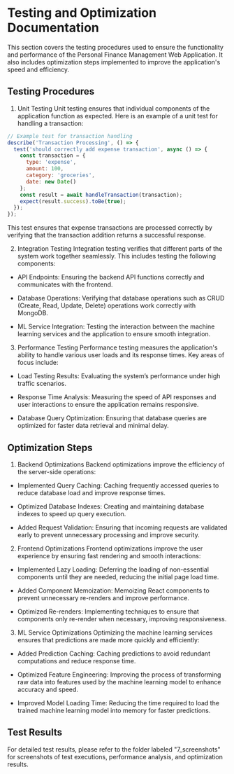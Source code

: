 # Testing and Optimization Documentation
This section covers the testing procedures used to ensure the functionality and performance of the Personal Finance Management Web Application. It also includes optimization steps implemented to improve the application's speed and efficiency.

## Testing Procedures
1. Unit Testing
Unit testing ensures that individual components of the application function as expected. Here is an example of a unit test for handling a transaction:

```javascript
// Example test for transaction handling
describe('Transaction Processing', () => {
  test('should correctly add expense transaction', async () => {
    const transaction = {
      type: 'expense',
      amount: 100,
      category: 'groceries',
      date: new Date()
    };
    const result = await handleTransaction(transaction);
    expect(result.success).toBe(true);
  });
});
```
This test ensures that expense transactions are processed correctly by verifying that the transaction addition returns a successful response.

2. Integration Testing
Integration testing verifies that different parts of the system work together seamlessly. This includes testing the following components:

- API Endpoints: Ensuring the backend API functions correctly and communicates with the frontend.

- Database Operations: Verifying that database operations such as CRUD (Create, Read, Update, Delete) operations work correctly with MongoDB.

- ML Service Integration: Testing the interaction between the machine learning services and the application to ensure smooth integration.

3. Performance Testing
Performance testing measures the application's ability to handle various user loads and its response times. Key areas of focus include:

- Load Testing Results: Evaluating the system’s performance under high traffic scenarios.

- Response Time Analysis: Measuring the speed of API responses and user interactions to ensure the application remains responsive.

- Database Query Optimization: Ensuring that database queries are optimized for faster data retrieval and minimal delay.

## Optimization Steps
1. Backend Optimizations
Backend optimizations improve the efficiency of the server-side operations:

- Implemented Query Caching: Caching frequently accessed queries to reduce database load and improve response times.

- Optimized Database Indexes: Creating and maintaining database indexes to speed up query execution.

- Added Request Validation: Ensuring that incoming requests are validated early to prevent unnecessary processing and improve security.

2. Frontend Optimizations
Frontend optimizations improve the user experience by ensuring fast rendering and smooth interactions:

- Implemented Lazy Loading: Deferring the loading of non-essential components until they are needed, reducing the initial page load time.

- Added Component Memoization: Memoizing React components to prevent unnecessary re-renders and improve performance.

- Optimized Re-renders: Implementing techniques to ensure that components only re-render when necessary, improving responsiveness.

3. ML Service Optimizations
Optimizing the machine learning services ensures that predictions are made more quickly and efficiently:

- Added Prediction Caching: Caching predictions to avoid redundant computations and reduce response time.

- Optimized Feature Engineering: Improving the process of transforming raw data into features used by the machine learning model to enhance accuracy and speed.

- Improved Model Loading Time: Reducing the time required to load the trained machine learning model into memory for faster predictions.

## Test Results

For detailed test results, please refer to the folder labeled "7_screenshots" for screenshots of test executions, performance analysis, and optimization results.



